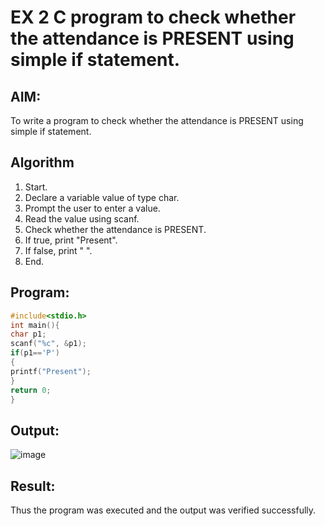 # EX 2 C program to check whether the attendance is PRESENT using simple if statement.
## AIM:
To write a program to check whether the attendance is PRESENT using simple if statement.

## Algorithm
1. Start.
2. Declare a variable value of type char.
3. Prompt the user to enter a value.
4. Read the value using scanf.
5. Check whether the attendance is PRESENT.
6. If true, print "Present".
7. If false, print " ".
8. End.

## Program:
```c
#include<stdio.h> 
int main(){
char p1; 
scanf("%c", &p1);
if(p1=='P')
{
printf("Present");
}
return 0;
}
```

## Output:
![image](https://github.com/user-attachments/assets/cc24c097-29e5-49e3-ae78-c79c2e60c118)


## Result:
Thus the program was executed and the output was verified successfully.
